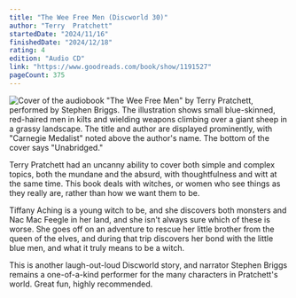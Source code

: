```yaml
---
title: "The Wee Free Men (Discworld 30)"
author: "Terry  Pratchett"
startedDate: "2024/11/16"
finishedDate: "2024/12/18"
rating: 4
edition: "Audio CD"
link: "https://www.goodreads.com/book/show/1191527"
pageCount: 375
---
```


![Cover of the audiobook "The Wee Free Men" by Terry Pratchett, performed by Stephen Briggs. The illustration shows small blue-skinned, red-haired men in kilts and wielding weapons climbing over a giant sheep in a grassy landscape. The title and author are displayed prominently, with "Carnegie Medalist" noted above the author's name. The bottom of the cover says "Unabridged."](https://images-na.ssl-images-amazon.com/images/S/compressed.photo.goodreads.com/books/1386924016i/64468.jpg)

Terry Pratchett had an uncanny ability to cover both simple and complex topics, both the mundane and the absurd, with thoughtfulness and witt at the same time. This book deals with witches, or women who see things as they really are, rather than how we want them to be. 

Tiffany Aching is a young witch to be, and she discovers both monsters and Nac Mac Feegle in her land, and she isn't always sure which of these is worse. She goes off on an adventure to rescue her little brother from the queen of the elves, and during that trip discovers her bond with the little blue men, and what it truly means to be a witch.

This is another laugh-out-loud Discworld story, and narrator Stephen Briggs remains a one-of-a-kind performer for the many characters in Pratchett's world. Great fun, highly recommended.
